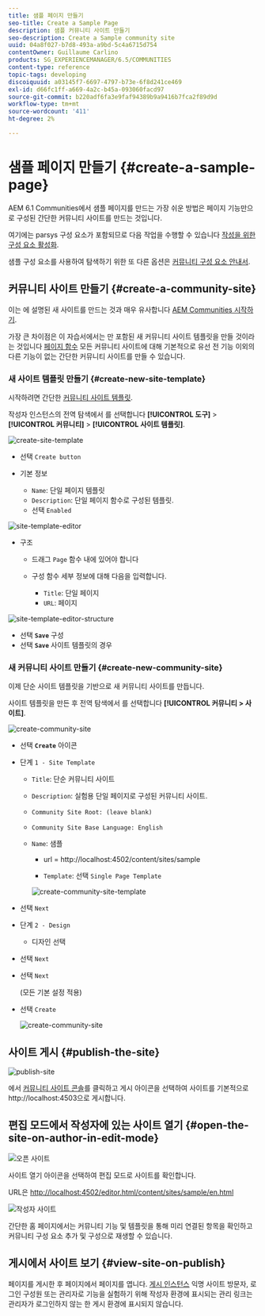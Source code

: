 ```yaml
---
title: 샘플 페이지 만들기
seo-title: Create a Sample Page
description: 샘플 커뮤니티 사이트 만들기
seo-description: Create a Sample community site
uuid: 04a8f027-b7d8-493a-a9bd-5c4a6715d754
contentOwner: Guillaume Carlino
products: SG_EXPERIENCEMANAGER/6.5/COMMUNITIES
content-type: reference
topic-tags: developing
discoiquuid: a03145f7-6697-4797-b73e-6f8d241ce469
exl-id: d66fc1ff-a669-4a2c-b45a-093060facd97
source-git-commit: b220adf6fa3e9faf94389b9a9416b7fca2f89d9d
workflow-type: tm+mt
source-wordcount: '411'
ht-degree: 2%

---
```


# 샘플 페이지 만들기 {#create-a-sample-page}

AEM 6.1 Communities에서 샘플 페이지를 만드는 가장 쉬운 방법은 페이지 기능만으로 구성된 간단한 커뮤니티 사이트를 만드는 것입니다.

여기에는 parsys 구성 요소가 포함되므로 다음 작업을 수행할 수 있습니다 [작성을 위한 구성 요소 활성화](basics.md#accessing-communities-components).

샘플 구성 요소를 사용하여 탐색하기 위한 또 다른 옵션은 [커뮤니티 구성 요소 안내서](components-guide.md).

## 커뮤니티 사이트 만들기 {#create-a-community-site}

이는 에 설명된 새 사이트를 만드는 것과 매우 유사합니다 [AEM Communities 시작하기](getting-started.md).

가장 큰 차이점은 이 자습서에서는 만 포함된 새 커뮤니티 사이트 템플릿을 만들 것이라는 것입니다 [페이지 함수](functions.md#page-function) 모든 커뮤니티 사이트에 대해 기본적으로 유선 전 기능 이외의 다른 기능이 없는 간단한 커뮤니티 사이트를 만들 수 있습니다.

### 새 사이트 템플릿 만들기 {#create-new-site-template}

시작하려면 간단한 [커뮤니티 사이트 템플릿](sites.md).

작성자 인스턴스의 전역 탐색에서 를 선택합니다 **[!UICONTROL 도구]** > **[!UICONTROL 커뮤니티]** > **[!UICONTROL 사이트 템플릿]**.

![create-site-template](assets/create-site-template1.png)

* 선택 `Create button`
* 기본 정보

   * `Name`: 단일 페이지 템플릿
   * `Description`: 단일 페이지 함수로 구성된 템플릿.
   * 선택 `Enabled`

![site-template-editor](assets/site-template-editor.png)

* 구조

   * 드래그 `Page` 함수 내에 있어야 합니다
   * 구성 함수 세부 정보에 대해 다음을 입력합니다.

      * `Title`: 단일 페이지
      * `URL`: 페이지

![site-template-editor-structure](assets/site-template-editor1.png)

* 선택 **`Save`** 구성
* 선택 **`Save`** 사이트 템플릿의 경우

### 새 커뮤니티 사이트 만들기 {#create-new-community-site}

이제 단순 사이트 템플릿을 기반으로 새 커뮤니티 사이트를 만듭니다.

사이트 템플릿을 만든 후 전역 탐색에서 를 선택합니다 **[!UICONTROL 커뮤니티 > 사이트]**.

![create-community-site](assets/create-community-site1.png)

* 선택 **`Create`** 아이콘

* 단계 `1 - Site Template`

   * `Title`: 단순 커뮤니티 사이트
   * `Description`: 실험용 단일 페이지로 구성된 커뮤니티 사이트.
   * `Community Site Root: (leave blank)`
   * `Community Site Base Language: English`
   * `Name`: 샘플

      * url = http://localhost:4502/content/sites/sample

      * `Template`: 선택 `Single Page Template`

      ![create-community-site-template](assets/create-community-site-template.png)


* 선택 `Next`
* 단계 `2 - Design`

   * 디자인 선택

* 선택 `Next`
* 선택 `Next`

   (모든 기본 설정 적용)

* 선택 `Create`

   ![create-community-site](assets/create-community-site.png)

## 사이트 게시 {#publish-the-site}

![publish-site](assets/publish-site.png)

에서 [커뮤니티 사이트 콘솔](sites-console.md)를 클릭하고 게시 아이콘을 선택하여 사이트를 기본적으로 http://localhost:4503으로 게시합니다.

## 편집 모드에서 작성자에 있는 사이트 열기 {#open-the-site-on-author-in-edit-mode}

![오픈 사이트](assets/open-site.png)

사이트 열기 아이콘을 선택하여 편집 모드로 사이트를 확인합니다.

URL은 [http://localhost:4502/editor.html/content/sites/sample/en.html](http://localhost:4502/editor.html/content/sites/sample/en.html)

![작성자 사이트](assets/author-site.png)

간단한 홈 페이지에서는 커뮤니티 기능 및 템플릿을 통해 미리 연결된 항목을 확인하고 커뮤니티 구성 요소 추가 및 구성으로 재생할 수 있습니다.

## 게시에서 사이트 보기 {#view-site-on-publish}

페이지를 게시한 후 페이지에서 페이지를 엽니다. [게시 인스턴스](http://localhost:4503/content/sites/sample/en.html) 익명 사이트 방문자, 로그인 구성원 또는 관리자로 기능을 실험하기 위해 작성자 환경에 표시되는 관리 링크는 관리자가 로그인하지 않는 한 게시 환경에 표시되지 않습니다.
